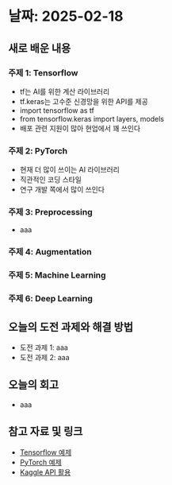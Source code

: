 # 날짜: 2025-02-18

## 새로 배운 내용
### 주제 1: Tensorflow
- tf는 AI를 위한 계산 라이브러리
- tf.keras는 고수준 신경망을 위한 API를 제공
- import tensorflow as tf
- from tensorflow.keras import layers, models
- 배포 관련 지원이 많아 현업에서 꽤 쓰인다

### 주제 2: PyTorch
- 현재 더 많이 쓰이는 AI 라이브러리
- 직관적인 코딩 스타일
- 연구 개발 쪽에서 많이 쓰인다

### 주제 3: Preprocessing
- aaa

### 주제 4: Augmentation

### 주제 5: Machine Learning

### 주제 6: Deep Learning

## 오늘의 도전 과제와 해결 방법
- 도전 과제 1: aaa
- 도전 과제 2: aaa

## 오늘의 회고
- aaa

## 참고 자료 및 링크
- [Tensorflow 예제](https://colab.research.google.com/drive/1v9IsCIZjPAYUHAjrIGkWKOdATS2Wl_rc?usp=drive_link)
- [PyTorch 예제](https://colab.research.google.com/drive/1IezPXLI_wJhKUjlRc8pNPBIFGXx00E3N?usp=drive_link)
- [Kaggle API 활용](https://colab.research.google.com/drive/10scqInvWYUgpNnPBq3bNH4yBWgvq2-Ew?usp=drive_link)
